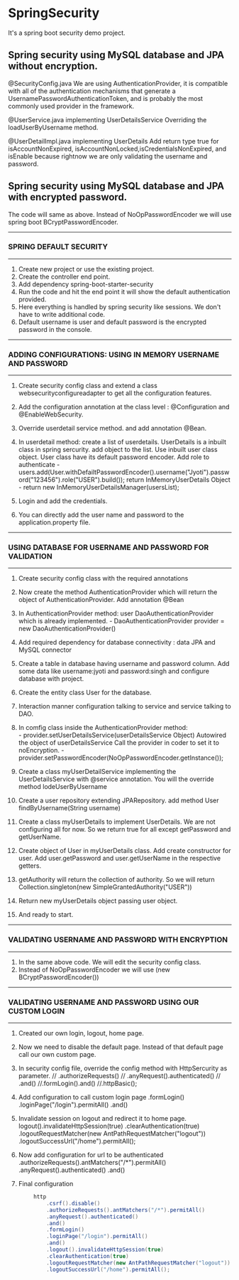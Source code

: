 # SpringSecurity
It's a spring boot security demo project.


## Spring security using MySQL database and JPA without encryption.

@SecurityConfig.java
 We are using AuthenticationProvider, it is compatible with all of the authentication mechanisms that generate a UsernamePasswordAuthenticationToken, and is probably the most commonly used provider in the framework.

@UserService.java implementing UserDetailsService
 Overriding the loadUserByUsername method.

@UserDetailImpl.java implementing UserDetails
 Add return type true for isAccountNonExpired, isAccountNonLocked,isCredentialsNonExpired, and isEnable because rightnow we are only validating the username and password.

## Spring security using MySQL database and JPA with encrypted password.
 The code will same as above. Instead of NoOpPasswordEncoder we will use spring boot BCryptPasswordEncoder.



-----------------------------------------------------------
### SPRING DEFAULT SECURITY
-----------------------------------------------------------
1. Create new project or use the existing project.
2. Create the controller end point.
3. Add dependency spring-boot-starter-security
4. Run the code and hit the end point it will show the default authentication provided.
5. Here everything is handled by spring security like sessions. We don't have to write additional code.
6. Default username is user and default password is the encrypted password in the console.

-----------------------------------------------------------
### ADDING CONFIGURATIONS: USING IN MEMORY USERNAME AND PASSWORD
-----------------------------------------------------------
1. Create security config class and extend a class websecurityconfigureadapter to get all the configuration features.
2. Add the configuration annotation at the class level : @Configuration and @EnableWebSecurity.
3. Override userdetail service method. and add annotation @Bean.
4. In userdetail method:
		create a list of userdetails. UserDetails is a inbuilt class in spring sercurity.
		add object to the list. Use inbuilt user class object. User class have its default password encoder. Add role to authenticate
			- users.add(User.withDefailtPasswordEncoder().username("Jyoti").password("123456").role("USER").build());
		return InMemoryUserDetails Object
			- return new InMemoryUserDetailsManager(usersList);
5. Login and add the credentials.

6. You can directly add the user name and password to the application.property file.

-----------------------------------------------------------
### USING DATABASE FOR USERNAME AND PASSWORD FOR VALIDATION
-----------------------------------------------------------
1. Create security config class with the required annotations
2. Now create the method AuthenticationProvider which will return the object of AuthenticationProvider. Add annotation @Bean
3. In AuthenticationProvider method:
		user DaoAuthenticationProvider which is already implemented.
			 - DaoAuthenticationProvider provider = new DaoAuthenticationProvider()
4. Add required dependency for database connectivity : data JPA and MySQL connector
5. Create a table in database having username and password column. Add some data like username:jyoti and password:singh and configure database with project.  
6. Create the entity class User for the database.  
7. Interaction manner configuration talking to service and service talking to DAO.  
8. In comfig class inside the AuthenticationProvider method:  
		- provider.setUserDetailsService(userDetailsService Object)
		Autowired the object of userDetailsService
		Call the provider in coder to set it to noEncryption.
			- provider.setPasswordEncoder(NoOpPasswordEncoder.getInstance());

9. Create a class myUserDetailService implementing the UserDetailsService with @service annotation. You will the override method lodeUserByUsername
10. Create a user repository extending JPARepository. add method User findByUsername(String username)
11. Create a class myUserDetails to implement UserDetails. We are not configuring all for now. So we return true for all except getPassword and getUserName.
12. Create object of User in myUserDetails class. Add create constructor for user. Add user.getPassword and user.getUserName in the respective getters.
13. getAuthority will return the collection of authority. So we will return Collection.singleton(new SimpleGrantedAuthority("USER"))
14. Return new myUserDetails object passing user object.
15. And ready to start.


-----------------------------------------------------------
### VALIDATING USERNAME AND PASSWORD WITH ENCRYPTION
-----------------------------------------------------------
1. In the same above code. We will edit the security config class.
2. Instead of NoOpPasswordEncoder we will use (new BCryptPasswordEncoder())




-----------------------------------------------------------
### VALIDATING USERNAME AND PASSWORD USING OUR CUSTOM LOGIN
-----------------------------------------------------------
1. Created our own login, logout, home page.
2. Now we need to disable the default page. Instead of that default page call our own custom page.
3. In security config file, override the config method with HttpSercurity as parameter. 
		//	.authorizeRequests()
		//	.anyRequest().authenticated()
		//	.and()
		//.formLogin().and()
		//.httpBasic();
4. Add configuration to call custom login page
		.formLogin()
			.loginPage("/login").permitAll()
			.and()

5. Invalidate session on logout and redirect it to home page.
		logout().invalidateHttpSession(true)
			.clearAuthentication(true)
			.logoutRequestMatcher(new AntPathRequestMatcher("logout"))
			.logoutSuccessUrl("/home").permitAll();
			
6. Now add configuration for url to be authenticated
		.authorizeRequests().antMatchers("/*").permitAll()
			.anyRequest().authenticated()
			.and()
			
7. Final configuration
```java
		http
			.csrf().disable()
			.authorizeRequests().antMatchers("/*").permitAll()
			.anyRequest().authenticated()
			.and()
			.formLogin()
			.loginPage("/login").permitAll()
			.and()
			.logout().invalidateHttpSession(true)
			.clearAuthentication(true)
			.logoutRequestMatcher(new AntPathRequestMatcher("logout"))
			.logoutSuccessUrl("/home").permitAll();
```
